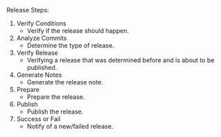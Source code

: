 Release Steps:

1. Verify Conditions
    - Verify if the release should happen.
2. Analyze Commits
    - Determine the type of release.
3. Verify Release
    - Verifying a release that was determined before and is about to be published.
4. Generate Notes
    - Generate the release note.
5. Prepare
    - Prepare the release.
6. Publish
    - Publish the release.
7. Success or Fail
    - Notify of a new/failed release.
